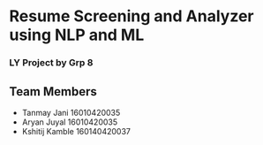 # Resume Screening and Analyzer using NLP and ML
### LY Project by Grp 8 

## Team Members
- Tanmay Jani 16010420035
- Aryan Juyal 16010420035
- Kshitij Kamble 160140420037
